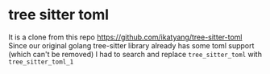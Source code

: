 # tree sitter toml

It is a clone from this repo https://github.com/ikatyang/tree-sitter-toml
Since our original golang tree-sitter library already has some toml support (which can't be removed)
I had to search and replace `tree_sitter_toml` with `tree_sitter_toml_1`
